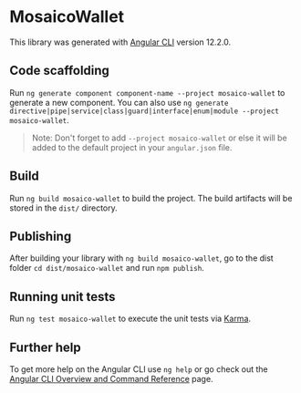 # MosaicoWallet

This library was generated with [Angular CLI](https://github.com/angular/angular-cli) version 12.2.0.

## Code scaffolding

Run `ng generate component component-name --project mosaico-wallet` to generate a new component. You can also use `ng generate directive|pipe|service|class|guard|interface|enum|module --project mosaico-wallet`.
> Note: Don't forget to add `--project mosaico-wallet` or else it will be added to the default project in your `angular.json` file. 

## Build

Run `ng build mosaico-wallet` to build the project. The build artifacts will be stored in the `dist/` directory.

## Publishing

After building your library with `ng build mosaico-wallet`, go to the dist folder `cd dist/mosaico-wallet` and run `npm publish`.

## Running unit tests

Run `ng test mosaico-wallet` to execute the unit tests via [Karma](https://karma-runner.github.io).

## Further help

To get more help on the Angular CLI use `ng help` or go check out the [Angular CLI Overview and Command Reference](https://angular.io/cli) page.
